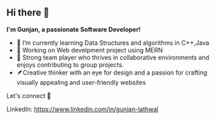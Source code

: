 ## Hi there 👋


**I'm Gunjan, a passionate Software Developer!**

- 🔭 I’m currently learning Data Structures and algorithms in C++,Java 
- 🌱 Working on Web develpment project using MERN
- 🤝 Strong team player who thrives in collaborative environments and enjoys contributing to group projects.
- 🪶Creative thinker with an eye for design and a passion for crafting visually appealing and user-friendly websites
                       

Let's connect 🤝

LinkedIn: https://www.linkedin.com/in/gunjan-lathwal

